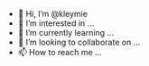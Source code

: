 - 👋 Hi, I’m @kleymie
- 👀 I’m interested in ...
- 🌱 I’m currently learning ...
- 💞️ I’m looking to collaborate on ...
- 📫 How to reach me ...

<!---
kleymie/kleymie is a ✨ special ✨ repository because its `README.md` (this file) appears on your GitHub profile.
You can click the Preview link to take a look at your changes.
--->
